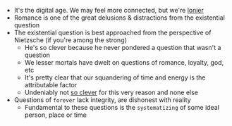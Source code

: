 - It's the digital age. We may feel more connected, but we're [lonier](https://en.wikipedia.org/wiki/Kho_Gaye_Hum_Kahan)
- Romance is one of the great delusions & distractions from the existential question
- The existential question is best approached from the perspective of Nietzsche (if you're among the strong)
   - He's so clever because he never pondered a question that wasn't a question
   - We lesser mortals have dwelt on questions of romance, loyalty, god, etc
   - It's pretty clear that our squandering of time and energy is the attributable factor
   - Undeniably not [so clever](https://www.gutenberg.org/files/52190/52190-h/52190-h.htm#WHY_I_AM_SO_CLEVER) for this very reason and none else
- Questions of `forever` lack integrity, are dishonest with reality
   - Fundamental to these questions is the `systematizing` of some ideal person, place or time 
